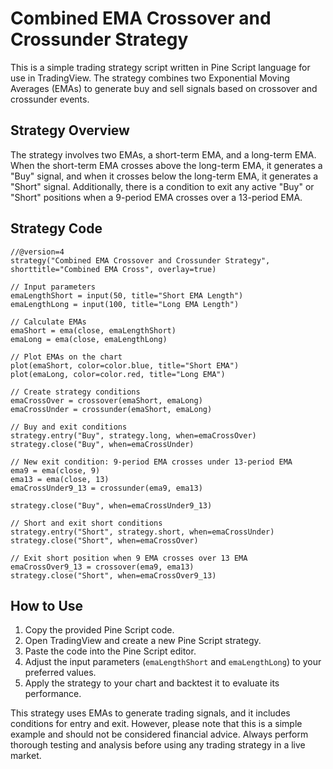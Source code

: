 # Combined EMA Crossover and Crossunder Strategy

This is a simple trading strategy script written in Pine Script language for use in TradingView. The strategy combines two Exponential Moving Averages (EMAs) to generate buy and sell signals based on crossover and crossunder events.

## Strategy Overview

The strategy involves two EMAs, a short-term EMA, and a long-term EMA. When the short-term EMA crosses above the long-term EMA, it generates a "Buy" signal, and when it crosses below the long-term EMA, it generates a "Short" signal. Additionally, there is a condition to exit any active "Buy" or "Short" positions when a 9-period EMA crosses over a 13-period EMA.

## Strategy Code

```pinescript
//@version=4
strategy("Combined EMA Crossover and Crossunder Strategy", shorttitle="Combined EMA Cross", overlay=true)

// Input parameters
emaLengthShort = input(50, title="Short EMA Length")
emaLengthLong = input(100, title="Long EMA Length")

// Calculate EMAs
emaShort = ema(close, emaLengthShort)
emaLong = ema(close, emaLengthLong)

// Plot EMAs on the chart
plot(emaShort, color=color.blue, title="Short EMA")
plot(emaLong, color=color.red, title="Long EMA")

// Create strategy conditions
emaCrossOver = crossover(emaShort, emaLong)
emaCrossUnder = crossunder(emaShort, emaLong)

// Buy and exit conditions
strategy.entry("Buy", strategy.long, when=emaCrossOver)
strategy.close("Buy", when=emaCrossUnder)

// New exit condition: 9-period EMA crosses under 13-period EMA
ema9 = ema(close, 9)
ema13 = ema(close, 13)
emaCrossUnder9_13 = crossunder(ema9, ema13)

strategy.close("Buy", when=emaCrossUnder9_13)

// Short and exit short conditions
strategy.entry("Short", strategy.short, when=emaCrossUnder)
strategy.close("Short", when=emaCrossOver)

// Exit short position when 9 EMA crosses over 13 EMA
emaCrossOver9_13 = crossover(ema9, ema13)
strategy.close("Short", when=emaCrossOver9_13)
```

## How to Use

1. Copy the provided Pine Script code.
2. Open TradingView and create a new Pine Script strategy.
3. Paste the code into the Pine Script editor.
4. Adjust the input parameters (`emaLengthShort` and `emaLengthLong`) to your preferred values.
5. Apply the strategy to your chart and backtest it to evaluate its performance.

This strategy uses EMAs to generate trading signals, and it includes conditions for entry and exit. However, please note that this is a simple example and should not be considered financial advice. Always perform thorough testing and analysis before using any trading strategy in a live market.
